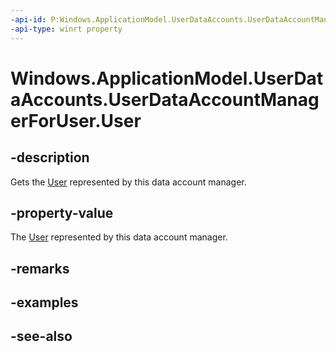 ```yaml
---
-api-id: P:Windows.ApplicationModel.UserDataAccounts.UserDataAccountManagerForUser.User
-api-type: winrt property
---
```


<!-- Property syntax
public Windows.System.User User { get; }
-->

# Windows.ApplicationModel.UserDataAccounts.UserDataAccountManagerForUser.User

## -description
Gets the [User](../windows.system/user.md) represented by this data account manager.

## -property-value
The [User](../windows.system/user.md) represented by this data account manager.

## -remarks

## -examples

## -see-also
